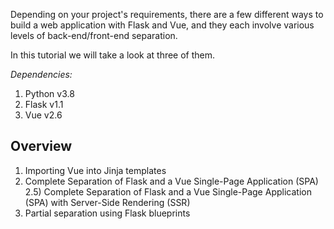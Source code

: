 Depending on your project's requirements, there are a few different ways to build a web application with Flask and Vue, and they each involve various levels of back-end/front-end separation.

In this tutorial we will take a look at three of them.

<i>Dependencies:</i>
1. Python v3.8
2. Flask v1.1
3. Vue v2.6

## Overview
1) Importing Vue into Jinja templates
2) Complete Separation of Flask and a Vue Single-Page Application (SPA)
2.5) Complete Separation of Flask and a Vue Single-Page Application (SPA) with Server-Side Rendering (SSR)
3) Partial separation using Flask blueprints


